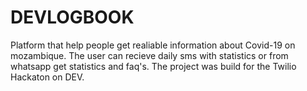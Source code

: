 # DEVLOGBOOK

Platform that help people get realiable information about Covid-19 on mozambique. The user can recieve daily sms with statistics or from whatsapp get statistics and faq's. The project was build for the Twilio Hackaton on DEV.

